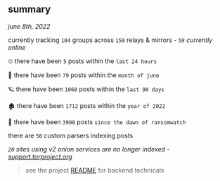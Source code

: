 
## summary
_june 8th, 2022_

currently tracking `104` groups across `150` relays & mirrors - _`59` currently online_

⏲ there have been `5` posts within the `last 24 hours`

🦈 there have been `79` posts within the `month of june`

🪐 there have been `1060` posts within the `last 90 days`

🏚 there have been `1712` posts within the `year of 2022`

🦕 there have been `3998` posts `since the dawn of ransomwatch`

there are `50` custom parsers indexing posts

_`20` sites using v2 onion services are no longer indexed - [support.torproject.org](https://support.torproject.org/onionservices/v2-deprecation/)_

> see the project [README](https://github.com/joshhighet/ransomwatch#ransomwatch--) for backend technicals
